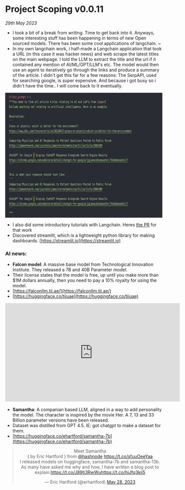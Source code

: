 # Project Scoping v0.0.11

*29th May 2023*

- I took a bit of a break from writing. Time to get back into it. Anyways, some interesting stuff has been happening in terms of new Open sourced models. There has been some cool applications of langchain. ~
- In my own langchain work, i half-made a Langchain application that took a URL (in this case it was hacker news) and web scrape the latest titles on the main webpage. I told the LLM to extract the title and the url if it contained any mention of AI/ML/GPT/LLM's etc. The model would then use an agent to iteratively go through the links and produce a summary of the article. I didn't get this far for a few reasons: The SerpAPI, used for searching google, is super expensive. And because i got busy so i didn't have the time.. I will come back to it eventually. 


<img src="../../../resources/images/project_documentation/scoping/hackernews.png" style="height:400px; display: block; margin-right: auto; margin-left: auto;">

- I also did some introductory tutorials with Langchain. Heres [the PR](https://github.com/tempnamefornow/ar-assistant/pull/3) for that work
- Discovered streamlit, which is a lightweight python library for making dashboards. [https://streamlit.io](https://streamlit.io)


### AI news:


- **Falcon model**: A massive base model from Technological Innovation Institute. They released a 7B and 40B Parameter model. 
- Their license states that the model is free, up until you make more than $1M dollars annually, then you need to pay a 10% royalty for using the model.
- [https://falconllm.tii.ae/](https://falconllm.tii.ae/)
- [https://huggingface.co/tiiuae](https://huggingface.co/tiiuae)

<center>
<iframe width="560" height="315" src="https://www.youtube.com/embed/5M1ZpG2Zz90" title="YouTube video player" frameborder="0" allow="accelerometer; autoplay; clipboard-write; encrypted-media; gyroscope; picture-in-picture; web-share" allowfullscreen></iframe>
</center>

- **Samantha**: A companian based LLM, aligned in a way to add personality the model. The character is inspired by the movie Her. A 7, 13 and 33 Billion parameter versions have been released.
- Dataset was distilled from GPT 4.5. IE: got chatgpt to make a dataset for them. 
- [https://huggingface.co/ehartford/samantha-7b](https://huggingface.co/ehartford/samantha-7b)

<center>
<blockquote class="twitter-tweet"><p lang="en" dir="ltr">Meet Samantha<br>{ by Eric Hartford } from <a href="https://twitter.com/hashnode?ref_src=twsrc%5Etfw">@hashnode</a> <a href="https://t.co/sfuuOeeYaa">https://t.co/sfuuOeeYaa</a><br>I released models on huggingface, samantha-7b and samantha-13b.<br>As many have asked me why and how, I have written a blog post to explain.<a href="https://t.co/J89ti3RwWu">https://t.co/J89ti3RwWu</a><a href="https://t.co/hiJfq3kii5">https://t.co/hiJfq3kii5</a></p>&mdash; Eric Hartford (@erhartford) <a href="https://twitter.com/erhartford/status/1662931139638751232?ref_src=twsrc%5Etfw">May 28, 2023</a></blockquote> <script async src="https://platform.twitter.com/widgets.js" charset="utf-8"></script>
</center>
